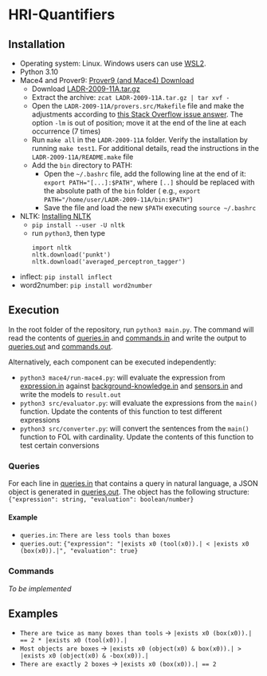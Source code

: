 # HRI-Quantifiers

## Installation

- Operating system: Linux. Windows users can use [WSL2](https://learn.microsoft.com/en-us/windows/wsl/install). 
- Python 3.10
- Mace4 and Prover9: [Prover9 (and Mace4) Download](https://www.cs.unm.edu/~mccune/prover9/download/)
    - Download [LADR-2009-11A.tar.gz](https://www.cs.unm.edu/~mccune/prover9/download/LADR-2009-11A.tar.gz)
    - Extract the archive: `zcat LADR-2009-11A.tar.gz | tar xvf -`
    - Open the `LADR-2009-11A/provers.src/Makefile` file and make the adjustments according to [this Stack Overflow issue answer](https://stackoverflow.com/a/70395714). The option `-lm` is out of position; move it at the end of the line at each occurrence (7 times)
    - Run `make all` in the `LADR-2009-11A` folder. Verify the installation by running `make test1`. For additional details, read the instructions in the `LADR-2009-11A/README.make` file
    - Add the `bin` directory to PATH:
        - Open the `~/.bashrc` file, add the following line at the end of it: `export PATH="[...]:$PATH"`, where `[..]`
          should be replaced with the absolute path of the `bin` folder (
          e.g., `export PATH="/home/user/LADR-2009-11A/bin:$PATH"`)
        - Save the file and load the new `$PATH` executing `source ~/.bashrc`
- NLTK: [Installing NLTK](https://www.nltk.org/install.html)
   - `pip install --user -U nltk`
   - run `python3`, then type
     ```pycon
     import nltk
     nltk.download('punkt')
     nltk.download('averaged_perceptron_tagger')
     ```
- inflect: `pip install inflect`
- word2number: `pip install word2number`

## Execution

In the root folder of the repository, run `python3 main.py`. The command will read the contents
of [queries.in](input/queries.in) and [commands.in](input/commands.in) and write the output
to [queries.out](output/queries.out) and [commands.out](output/commands.out).

Alternatively, each component can be executed independently:

- `python3 mace4/run-mace4.py`: will evaluate the expression from [expression.in](mace4/expression.in)
  against [background-knowledge.in](mace4/background-knowledge.in) and [sensors.in](mace4/sensors.in) and write the
  models to `result.out`
- `python3 src/evaluator.py`: will evaluate the expressions from the `main()` function. Update the contents of this
  function to test different expressions
- `python3 src/converter.py`: will convert the sentences from the `main()` function to FOL with cardinality. Update the
  contents of this function to test certain conversions

### Queries

For each line in [queries.in](input/queries.in) that contains a query in natural language, a JSON object is generated
in [queries.out](output/queries.out). The object has the following
structure: `{"expression": string, "evaluation": boolean/number}`

#### Example

- `queries.in`: `There are less tools than boxes`
- `queries.out`: `{"expression": "|exists x0 (tool(x0)).| < |exists x0 (box(x0)).|", "evaluation": true}`

### Commands

_To be implemented_

## Examples

- `There are twice as many boxes than tools` &rarr; `|exists x0 (box(x0)).| == 2 * |exists x0 (tool(x0)).|`
- `Most objects are boxes` &rarr; `|exists x0 (object(x0) & box(x0)).| > |exists x0 (object(x0) & -box(x0)).|`
- `There are exactly 2 boxes` &rarr; `|exists x0 (box(x0)).| == 2`
